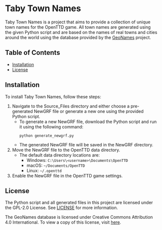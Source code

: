 # Taby Town Names

Taby Town Names is a project that aims to provide a collection of unique town names for the OpenTTD game. All town names are generated using the given Python script and are based on the names of real towns and cities around the world using the database provided by the [GeoNames](http://www.geonames.org/) project.

## Table of Contents

- [Installation](#installation)
- [License](#license)

## Installation

To install Taby Town Names, follow these steps:

1. Navigate to the Source_Files directory and either choose a pre-generated NewGRF file or generate a new one using the provided Python script.
   - To generate a new NewGRF file, download the Python script and run it using the following command:
     ```
     python generate_newgrf.py
     ```
   - The generated NewGRF file will be saved in the NewGRF directory.
3. Move the NewGRF file to the OpenTTD data directory.
   - The default data directory locations are:
     - Windows: `C:\Users\<username>\Documents\OpenTTD`
     - macOS: `~/Documents/OpenTTD`
     - Linux: `~/.openttd`
4. Enable the NewGRF file in the OpenTTD game settings.


## License
The Python script and all generated files in this project are licensed under the GPL-2.0 License. See [LICENSE](LICENSE) for more information.

The GeoNames database is licensed under Creative Commons Attribution 4.0 International. To view a copy of this license, visit [here](https://creativecommons.org/licenses/by/4.0/).
